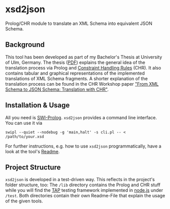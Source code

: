 # xsd2json

Prolog/CHR module to translate an XML Schema into equivalent JSON Schema.


## Background

This tool has been developed as part of my Bachelor's Thesis at University of Ulm, Germany. The thesis ([PDF](http://www.informatik.uni-ulm.de/pm/fileadmin/pm/home/fruehwirth/drafts/Bsc-Nogatz.pdf)) explains the general idea of the translation process via Prolog and [Constraint Handling Rules](http://dtai.cs.kuleuven.be/CHR/about.shtml) (CHR). It also contains tabular and graphical representations of the implemented translations of XML Schema fragments. A shorter explanation of the translation process can be found in the CHR Workshop paper ["From XML Schema to JSON Schema:
Translation with CHR"](http://arxiv.org/pdf/1406.2125v1.pdf).


## Installation & Usage

All you need is [SWI-Prolog](http://www.swi-prolog.org/). `xsd2json` provides a command line interface. You can use it via

	swipl --quiet --nodebug -g 'main,halt' -s cli.pl -- < /path/to/your.xsd

For further instructions, e.g. how to use `xsd2json` programmatically, have a look at the tool's [Readme](https://github.com/fnogatz/xsd2json/tree/master/lib).


## Project Structure

`xsd2json` is developed in a test-driven way. This reflects in the project's folder structure, too: The `/lib` directory contains the Prolog and CHR stuff while you will find the [TAP](http://testanything.org/) testing framework implemented in [node.js](http://nodejs.org/) under `/test`. Both directories contain their own Readme-File that explain the usage of the given tools.
